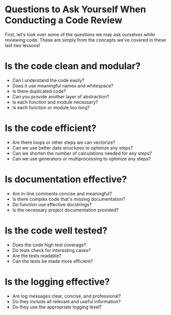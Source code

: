 # Questions to Ask Yourself When Conducting a Code Review

First, let's look over some of the questions we may ask ourselves while reviewing code.
These are simply from the concepts we've covered in these last two lessons!

# Is the code clean and modular?
* Can I understand the code easily?
* Does it use meaningful names and whitespace?
* Is there duplicated code?
* Can you provide another layer of abstraction?
* Is each function and module necessary?
* Is each function or module too long?


# Is the code efficient?

* Are there loops or other steps we can vectorize?
* Can we use better data structures to optimize any steps?
* Can we shorten the number of calculations needed for any steps?
* Can we use generators or multiprocessing to optimize any steps?


# Is documentation effective?

* Are in-line comments concise and meaningful?
* Is there complex code that's missing documentation?
* Do function use effective docstrings?
* Is the necessary project documentation provided?


# Is the code well tested?
* Does the code high test coverage?
* Do tests check for interesting cases?
* Are the tests readable?
* Can the tests be made more efficient?


# Is the logging effective?
* Are log messages clear, concise, and professional?
* Do they include all relevant and useful information?
* Do they use the appropriate logging level?

